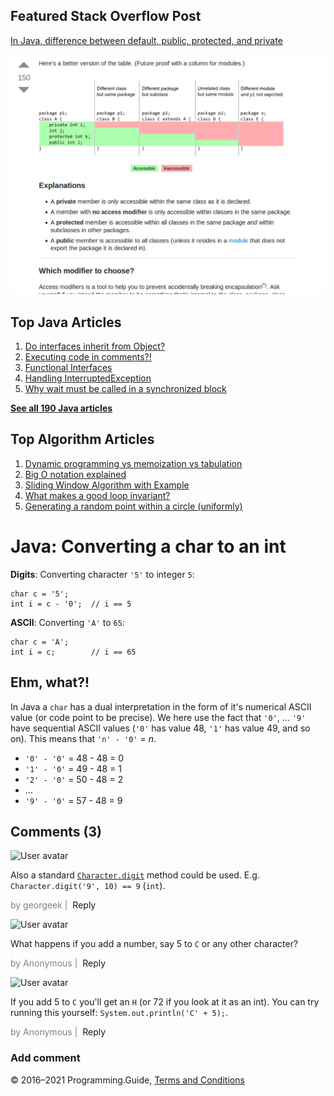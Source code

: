 



## Featured Stack Overflow Post

[In Java, difference between default, public, protected, and private](https://stackoverflow.com/a/33627846/276052)

[<img src="../images/so-featured-33627846.png" alt="StackOverflow screenshot thumbnail" class="screenshot" />](https://stackoverflow.com/a/33627846/276052)



## Top Java Articles

1.  [Do interfaces inherit from Object?](do-interfaces-inherit-from-object.html)
2.  [Executing code in comments?!](executing-code-in-comments.html)
3.  [Functional Interfaces](functional-interfaces.html)
4.  [Handling InterruptedException](handling-interrupted-exceptions.html)
5.  [Why wait must be called in a synchronized block](why-wait-must-be-in-synchronized.html)

[**See all 190 Java articles**](index.html)

## Top Algorithm Articles

1.  [Dynamic programming vs memoization vs tabulation](../dynamic-programming-vs-memoization-vs-tabulation.html)
2.  [Big O notation explained](../big-o-notation-explained.html)
3.  [Sliding Window Algorithm with Example](../sliding-window-example.html)
4.  [What makes a good loop invariant?](../what-makes-a-good-loop-invariant.html)
5.  [Generating a random point within a circle (uniformly)](../random-point-within-circle.html)

# Java: Converting a char to an int

**Digits**: Converting character `'5'` to integer `5`:

    char c = '5';
    int i = c - '0';  // i == 5

**ASCII**: Converting `'A'` to `65`:

    char c = 'A';
    int i = c;        // i == 65

## Ehm, what?!

In Java a `char` has a dual interpretation in the form of it's numerical ASCII value (or code point to be precise). We here use the fact that `'0'`, … `'9'` have sequential ASCII values (`'0'` has value 48, `'1'` has value 49, and so on). This means that <span class="no-wrap">`'n' - '0'` = <span style="font-style: italic">n</span></span>.

- `'0' - '0'` = 48 - 48 = 0
- `'1' - '0'` = 49 - 48 = 1
- `'2' - '0'` = 50 - 48 = 2
- …
- `'9' - '0'` = 57 - 48 = 9

## Comments (3)

![User avatar](https://www.gravatar.com/avatar/d41d8cd98f00b204e9800998ecf8427e?d=mp)

Also a standard [`Character.digit`](<https://docs.oracle.com/javase/10/docs/api/java/lang/Character.html#digit(char,int)>) method could be used. E.g. `Character.digit('9', 10) == 9` (`int`).

<span style="color: grey">by georgeek | </span> <span class="reply-button">Reply</span>

![User avatar](https://www.gravatar.com/avatar/d41d8cd98f00b204e9800998ecf8427e?d=mp)

What happens if you add a number, say 5 to `C` or any other character?

<span style="color: grey">by Anonymous | </span> <span class="reply-button">Reply</span>

![User avatar](https://www.gravatar.com/avatar/d41d8cd98f00b204e9800998ecf8427e?d=mp)

If you add 5 to `C` you'll get an `H` (or 72 if you look at it as an int). You can try running this yourself: `System.out.println('C' + 5);`.

<span style="color: grey">by Anonymous | </span> <span class="reply-button">Reply</span>

### Add comment

© 2016–2021 Programming.Guide, [Terms and Conditions](../terms-and-conditions.html)
